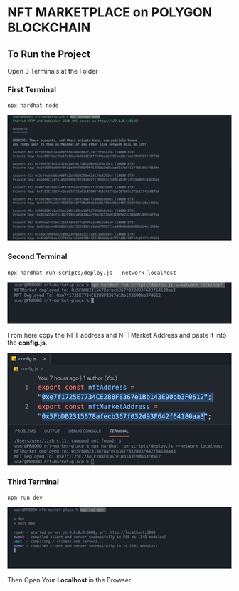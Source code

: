 # NFT MARKETPLACE on POLYGON BLOCKCHAIN 

## To Run the Project 

Open 3 Terminals at the Folder

### First Terminal 
`npx hardhat node`

<img src="screenshots/T1.png"/>

<br>

### Second Terminal 
`npx hardhat run scripts/deploy.js --network localhost`

<img src="screenshots/T2(a).png"/>

From here copy the NFT address and NFTMarket Address and paste it into the **config.js**.

<img src="screenshots/T2(b).png"/>

<br>

### Third Terminal 
`npm run dev` 

<img src="screenshots/T3.png"/>

<br>

Then Open Your **Localhost** in the Browser
